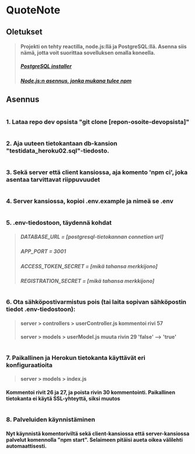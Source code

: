 # QuoteNote

## Oletukset

>#### Projekti on tehty reactilla, node.js:llä ja PostgreSQL:llä. Asenna siis nämä, jotta voit suorittaa sovelluksen omalla koneella. 
>##### [PostgreSQL installer](https://www.postgresql.org/download/)
>##### [Node.js:n asennus, jonka mukana tulee npm](https://nodejs.org/en/download/)

## Asennus
#

### 1. Lataa repo dev opsista "git clone [repon-osoite-devopsista]"
#

### 2. Aja uuteen tietokantaan db-kansion "testidata_heroku02.sql"-tiedosto. 
#

### 3. Sekä server että client kansiossa, aja komento 'npm ci', joka asentaa tarvittavat riippuvuudet
#

### 4. Server kansiossa, kopioi .env.example ja nimeä se .env
#

### 5. .env-tiedostoon, täydennä kohdat
>##### DATABASE_URL = [postgresql-tietokannan connetion url]
>##### APP_PORT = 3001
>##### ACCESS_TOKEN_SECRET = [mikä tahansa merkkijono]
>##### REGISTRATION_SECRET = [mikä tahansa merkkijono]
#

### 6. Ota sähköpostivarmistus pois (tai laita sopivan sähköpostin tiedot .env-tiedostoon): 
>#### server > controllers > userController.js **kommentoi rivi 57**
>#### server > models > userModel.js **muuta rivin 29 'false' --> 'true'**
#

### 7. Paikallinen ja Herokun tietokanta käyttävät eri konfiguraatioita
>#### server > models > index.js 
#### Kommentoi rivit 26 ja 27, ja poista rivin 30 kommentointi. Paikallinen tietokanta ei käytä SSL-yhteyttä, siksi muutos
#
### 8. Palveluiden käynnistäminen
#### Nyt käynnistä komentoriviltä sekä client-kansiossa että server-kansiossa palvelut komennolla "npm start". Selaimeen pitäisi aueta oikea välilehti automaattisesti. 
